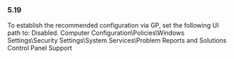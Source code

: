
### 5.19  
To establish the recommended configuration via GP, set the following UI path to: Disabled. 
Computer Configuration\Policies\Windows Settings\Security Settings\System 
Services\Problem Reports and Solutions Control Panel Support 
